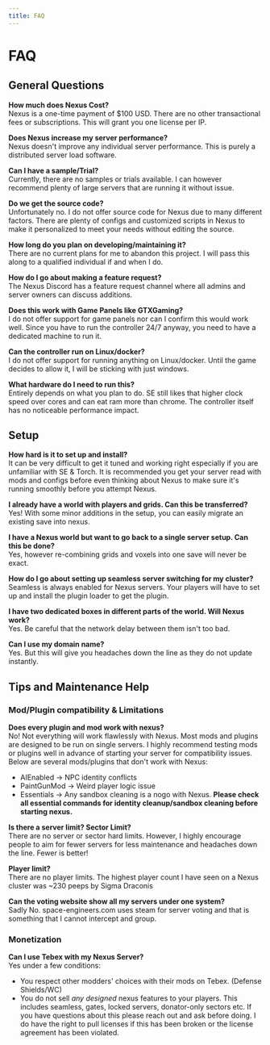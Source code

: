 ```yaml
---
title: FAQ
---
```


# FAQ

## General Questions

**How much does Nexus Cost?**\
Nexus is a one-time payment of $100 USD. There are no other transactional fees or subscriptions. This will grant you one license per IP.

**Does Nexus increase my server performance?**\
Nexus doesn't improve any individual server performance. This is purely a distributed server load software.

**Can I have a sample/Trial?**\
Currently, there are no samples or trials available. I can however recommend plenty of large servers that are running it without issue.

**Do we get the source code?**\
Unfortunately no. I do not offer source code for Nexus due to many different factors. There are plenty of configs and customized scripts in Nexus to make it personalized to meet your needs without editing the source.

**How long do you plan on developing/maintaining it?**\
There are no current plans for me to abandon this project. I will pass this along to a qualified individual if and when I do.

**How do I go about making a feature request?**\
The Nexus Discord has a feature request channel where all admins and server owners can discuss additions.

**Does this work with Game Panels like GTXGaming?**\
I do not offer support for game panels nor can I confirm this would work well. Since you have to run the controller 24/7 anyway, you need to have a dedicated machine to run it.

**Can the controller run on Linux/docker?**\
I do not offer support for running anything on Linux/docker. Until the game decides to allow it, I will be sticking with just windows.

**What hardware do I need to run this?**\
Entirely depends on what you plan to do. SE still likes that higher clock speed over cores and can eat ram more than chrome. The controller itself has no noticeable performance impact.

## Setup
**How hard is it to set up and install?**\
It can be very difficult to get it tuned and working right especially if you are unfamiliar with SE & Torch. It is recommended you get your server read with mods and configs before even thinking about Nexus to make sure it's running smoothly before you attempt Nexus.

**I already have a world with players and grids. Can this be transferred?**\
Yes! With some minor additions in the setup, you can easily migrate an existing save into nexus.

**I have a Nexus world but want to go back to a single server setup. Can this be done?**\
Yes, however re-combining grids and voxels into one save will never be exact.

**How do I go about setting up seamless server switching for my cluster?**\
Seamless is always enabled for Nexus servers. Your players will have to set up and install the plugin loader to get the plugin.

**I have two dedicated boxes in different parts of the world. Will Nexus work?**\
Yes. Be careful that the network delay between them isn't too bad.

**Can I use my domain name?**\
Yes. But this will give you headaches down the line as they do not update instantly.

## Tips and Maintenance Help

### Mod/Plugin compatibility & Limitations
**Does every plugin and mod work with nexus?**\
No! Not everything will work flawlessly with Nexus. Most mods and plugins are designed to be run on single servers. I highly recommend testing mods or plugins well in advance of starting your server for compatibility issues. Below are several mods/plugins that don't work with Nexus:
- AIEnabled → NPC identity conflicts
- PaintGunMod → Weird player logic issue
- Essentials → Any sandbox cleaning is a nogo with Nexus. **Please check all essential commands for identity cleanup/sandbox cleaning before starting nexus.**
  
**Is there a server limit? Sector Limit?**\
There are no server or sector hard limits. However, I highly encourage people to aim for fewer servers for less maintenance and headaches down the line. Fewer is better!

**Player limit?**\
There are no player limits. The highest player count I have seen on a Nexus cluster was ~230 peeps by Sigma Draconis

**Can the voting website show all my servers under one system?**\
Sadly No. space-engineers.com uses steam for server voting and that is something that I cannot intercept and group.

### Monetization
**Can I use Tebex with my Nexus Server?**\
Yes under a few conditions:
- You respect other modders' choices with their mods on Tebex. (Defense Shields/WC)
- You do not sell *any designed* nexus features to your players. This includes seamless, gates, locked servers, donator-only sectors etc. If you have questions about this please reach out and ask before doing. I do have the right to pull licenses if this has been broken or the license agreement has been violated.
  

